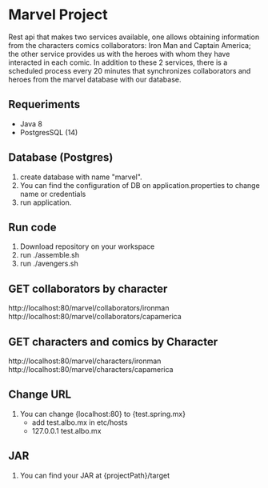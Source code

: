 # Marvel Project

Rest api that makes two services available, one allows obtaining information from the characters comics collaborators: Iron Man and Captain America; the other service provides us with the heroes with whom they have interacted in each comic.
In addition to these 2 services, there is a scheduled process every 20 minutes that synchronizes collaborators and heroes from the marvel database with our database.

## Requeriments
- Java 8
- PostgresSQL (14)


## Database (Postgres)
1. create database with name "marvel".
2. You can find the configuration of DB on application.properties to change name or credentials
3. run application.

## Run code
1. Download repository on your workspace
2. run ./assemble.sh
3. run ./avengers.sh 

## GET collaborators by character
http://localhost:80/marvel/collaborators/ironman
http://localhost:80/marvel/collaborators/capamerica

## GET characters and comics by Character
http://localhost:80/marvel/characters/ironman
http://localhost:80/marvel/characters/capamerica

## Change URL
1. You can change {localhost:80} to {test.spring.mx}
    - add test.albo.mx in etc/hosts
    - 127.0.0.1 test.albo.mx

## JAR
1. You can find your JAR at {projectPath}/target

